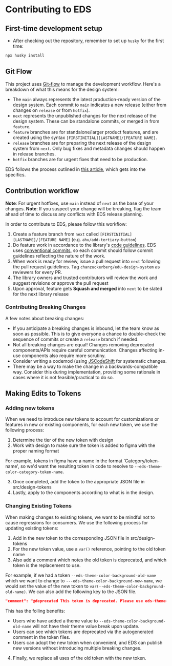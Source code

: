 # Contributing to EDS

## First-time development setup

- After checking out the repository, remember to set up `husky` for the first time:

```sh
npx husky install
```

## Git Flow

This project uses [Git-flow](https://nvie.com/posts/a-successful-git-branching-model/) to manage the development workflow. Here's a breakdown of what this means for the design system:

- The `main` always represents the latest production-ready version of the design system. Each commit to `main` indicates a new release (either from changes on `release` or from `hotfix`).
- `next` represents the unpublished changes for the next release of the design system. These can be standalone commits, or merged in from `feature`.
- `feature` branches are for standalone/larger product features, and are created using the syntax `[FIRSTINITIAL][LASTNAME]/[FEATURE NAME]`.
- `release` branches are for preparing the next release of the design system from `next`. Only bug fixes and metadata changes should happen in release branches.
- `hotfix` branches are for urgent fixes that need to be production.

EDS follows the process outlined in [this article](https://nvie.com/posts/a-successful-git-branching-model/), which gets into the specifics.

## Contribution workflow

**Note**: For urgent hotfixes, use `main` instead of `next` as the base of your changes.
**Note**: If you suspect your change will be breaking, flag the team ahead of time to discuss any conflicts with EDS release planning.

In order to contribute to EDS, please follow this workflow:

1. Create a feature branch from `next` called `[FIRSTINITIAL][LASTNAME]/[FEATURE NAME]` (e.g. `ahu/add-tertiary-button`)
2. Do feature work in accordance to the library's [code guidelines](./CODE_GUIDELINES.md). EDS uses [conventional commits](https://www.conventionalcommits.org/en/v1.0.0/), so each commit should follow commit guidelines reflecting the nature of the work.
3. When work is ready for review, issue a pull request into `next` following the pull request guidelines. Tag `chanzuckerberg/edu-design-system` as reviewers for every PR.
4. The library owners and trusted contributors will review the work and suggest revisions or approve the pull request
5. Upon approval, feature gets **Squash and merged** into `next` to be slated for the next library release

### Contributing Breaking Changes

A few notes about breaking changes:

- If you anticipate a breaking changes is inbound, let the team know as soon as possible. This is to give everyone a chance to double-check the sequence of commits or create a `release` branch if needed.
- Not all breaking changes are equal! Changes removing deprecated components/APIs require careful communication. Changes affecting in-use components also require more scrutiny.
- Consider writing a codemod (using [JSCodeShift](https://github.com/facebook/jscodeshift) for systematic changes.
- There may be a way to make the change in a backwards-compatible way. Consider this during implementation, providing some rationale in cases where it is not feasible/practical to do so.


## Making Edits to Tokens

### Adding new tokens

When we need to introduce new tokens to account for customizations or features in new or existing components, for each new token, we use the following process:

1. Determine the tier of the new token with design
2. Work with design to make sure the token is added to figma with the proper naming format 

For example, tokens in figma have a name in the format 'Category/token-name', so we'd want the resulting token in code to resolve to `--eds-theme-color-category-token-name`.

3. Once completed, add the token to the appropriate JSON file in src/design-tokens
4. Lastly, apply to the components according to what is in the design.

### Changing Existing Tokens

When making changes to existing tokens, we want to be mindful not to cause regressions for consumers. We use the following process for updating existing tokens:

1. Add in the new token to the corresponding JSON file in src/design-tokens
2. For the new token value, use a `var()` reference, pointing to the old token name
3. Also add a comment which notes the old token is deprecated, and which token is the replacement to use.

For example, if we had a token `--eds-theme-color-background-old-name` which we want to change to `---eds-theme-color-background-new-name`, we would set the value of the new token to `var(--eds-theme-color-background-old-name)`. We can also add the following key to the JSON file.

```json
"comment": "@deprecated This token is deprecated. Please use eds-theme-color-new-name instead."
```

This has the folling benefits:

- Users who have added a theme value to `--eds-theme-color-background-old-name` will not have their theme value break upon update.
- Users can see which tokens are deprecated via the autogenerated comment in the token files.
- Users can adopt the new token when convenient, and EDS can publish new versions without introducing multiple breaking changes.

4. Finally, we replace all uses of the old token with the new token.